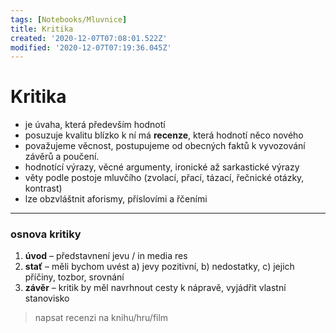 ```yaml
---
tags: [Notebooks/Mluvnice]
title: Kritika
created: '2020-12-07T07:08:01.522Z'
modified: '2020-12-07T07:19:36.045Z'
---
```


# Kritika
- je úvaha, která především hodnotí
- posuzuje kvalitu
blízko k ní má __recenze__, která hodnotí něco nového
- považujeme věcnost, postupujeme od obecných faktů k vyvozování závěrů a poučení.
- hodnotící výrazy, věcné argumenty, ironické až sarkastické výrazy
- věty podle postoje mluvčího (zvolací, přací, tázací, řečnické otázky, kontrast)
- lze obzvláštnit aforismy, příslovími a řčeními
---
### osnova kritiky
1. __úvod__ – představnení jevu / in media res
2. __stať__ – měli bychom uvést a) jevy pozitivní, b) nedostatky, c) jejich příčiny, tozbor, srovnání
3. __závěr__ – kritik by měl navrhnout cesty k nápravě, vyjádřit vlastní stanovisko

> napsat recenzi na knihu/hru/film
